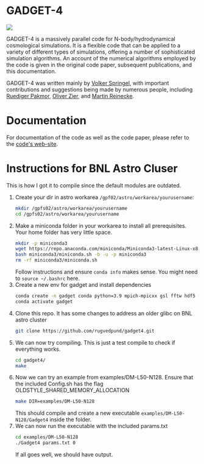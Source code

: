 

GADGET-4
========

![](documentation/img/top.jpg)

GADGET-4 is a massively parallel code for N-body/hydrodynamical
cosmological simulations. It is a flexible code that can be applied to
a variety of different types of simulations, offering a number of
sophisticated simulation algorithms.  An account of the numerical
algorithms employed by the code is given in the original code paper,
subsequent publications, and this documentation.

GADGET-4 was written mainly by
[Volker Springel](mailto:vspringel@mpa-garching.mpg.de), with
important contributions and suggestions being made by numerous people,
including [Ruediger Pakmor](mailto:rpakmor@mpa-garching.mpg.de),
[Oliver Zier](mailto:ozier@mpa-garching.mpg.de), and
[Martin Reinecke](mailto:martin@mpa-garching.mpg.de).


Documentation
=============

For documentation of the code as well as the code paper, please refer
to the [code's web-site](https://wwwmpa.mpa-garching.mpg.de/gadget4).


Instructions for BNL Astro Cluser
=================================

This is how I got it to compile since the default modules are outdated.

1. Create your dir in astro workarea `/gpf02/astro/workarea/yourusername`:
   ```bash
   mkdir /gpfs02/astro/workarea/yourusername
   cd /gpfs02/astro/workarea/yourusername
   ```
1. Make a miniconda folder in your workarea to install all prerequisites. Your home folder has very little space.
   ```bash
   mkdir -p miniconda3
   wget https://repo.anaconda.com/miniconda/Miniconda3-latest-Linux-x86_64.sh -O ~/miniconda3/miniconda.sh
   bash miniconda3/miniconda.sh -b -u -p miniconda3
   rm -rf miniconda3/miniconda.sh
   ```
   Follow instructions and ensure ```conda info``` makes sense. You might need to ```source ~/.bashrc``` here.
1. Create a new env for gadget and install dependencies
   ```bash
   conda create -n gadget conda python=3.9 mpich-mpicxx gsl fftw hdf5 libhwloc zlib
   conda activate gadget
   ```
1. Clone this repo. It has some changes to address an older glibc on BNL astro cluster
   ```bash
   git clone https://github.com/rugvedpund/gadget4.git
   ```
1. We can now try compiling. This is just a test compile to check if everything works.
   ```bash
   cd gadget4/
   make
   ```
1. Now we can try an example from examples/DM-L50-N128. Ensure that the included Config.sh has the flag OLDSTYLE_SHARED_MEMORY_ALLOCATION
   ```bash
   make DIR=examples/DM-L50-N128
   ```
   This should compile and create a new executable `examples/DM-L50-N128/Gadget4` inside the folder. 
1. We can now run the executable with the included params.txt
   ```bash
   cd examples/DM-L50-N128
   ./Gadget4 params.txt 0
   ```
   If all goes well, we should have output.
